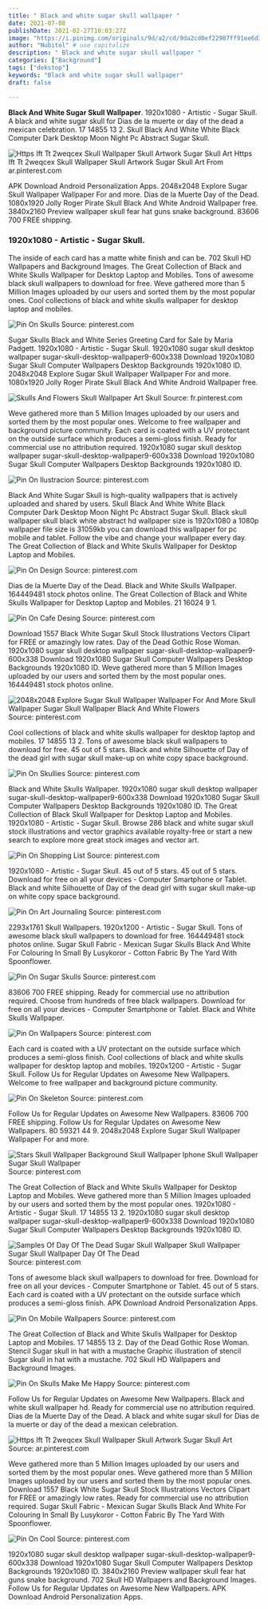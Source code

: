 ```yaml
---
title: " Black and white sugar skull wallpaper "
date: 2021-07-08
publishDate: 2021-02-27T10:03:27Z
image: "https://i.pinimg.com/originals/9d/a2/cd/9da2cd0ef22907ff91ee6d3f17014665.jpg"
author: "Nubitol" # use capitalize
description: " Black and white sugar skull wallpaper "
categories: ["Background"]
tags: ["dekstop"]
keywords: "Black and white sugar skull wallpaper"
draft: false

---
```



**Black And White Sugar Skull Wallpaper**. 1920x1080 - Artistic - Sugar Skull. A black and white sugar skull for Dias de la muerte or day of the dead a mexican celebration. 17 14855 13 2. Skull Black And White White Black Computer Dark Desktop Moon Night Pc Abstract Sugar Skull.

![Https Ift Tt 2weqcex Skull Wallpaper Skull Artwork Sugar Skull Art](https://i.pinimg.com/564x/4c/0a/57/4c0a571e1961573d7a3481cf419addeb.jpg "Https Ift Tt 2weqcex Skull Wallpaper Skull Artwork Sugar Skull Art")
Https Ift Tt 2weqcex Skull Wallpaper Skull Artwork Sugar Skull Art From ar.pinterest.com


APK Download Android Personalization Apps. 2048x2048 Explore Sugar Skull Wallpaper Wallpaper For and more. Dias de la Muerte Day of the Dead. 1080x1920 Jolly Roger Pirate Skull Black And White Android Wallpaper free. 3840x2160 Preview wallpaper skull fear hat guns snake background. 83606 700 FREE shipping.

### 1920x1080 - Artistic - Sugar Skull.

The inside of each card has a matte white finish and can be. 702 Skull HD Wallpapers and Background Images. The Great Collection of Black and White Skulls Wallpaper for Desktop Laptop and Mobiles. Tons of awesome black skull wallpapers to download for free. Weve gathered more than 5 Million Images uploaded by our users and sorted them by the most popular ones. Cool collections of black and white skulls wallpaper for desktop laptop and mobiles.


![Pin On Skulls](https://i.pinimg.com/originals/db/79/21/db7921d96b22ce74bf035bf7be5b0163.png "Pin On Skulls")
Source: pinterest.com

Sugar Skulls Black and White Series Greeting Card for Sale by Maria Padgett. 1920x1080 - Artistic - Sugar Skull. 1920x1080 sugar skull desktop wallpaper sugar-skull-desktop-wallpaper9-600x338 Download 1920x1080 Sugar Skull Computer Wallpapers Desktop Backgrounds 1920x1080 ID. 2048x2048 Explore Sugar Skull Wallpaper Wallpaper For and more. 1080x1920 Jolly Roger Pirate Skull Black And White Android Wallpaper free.

![Skulls And Flowers Skull Wallpaper Art Skull](https://i.pinimg.com/originals/80/cf/86/80cf86fed463066f71d57394ba6f8ef2.jpg "Skulls And Flowers Skull Wallpaper Art Skull")
Source: fr.pinterest.com

Weve gathered more than 5 Million Images uploaded by our users and sorted them by the most popular ones. Welcome to free wallpaper and background picture community. Each card is coated with a UV protectant on the outside surface which produces a semi-gloss finish. Ready for commercial use no attribution required. 1920x1080 sugar skull desktop wallpaper sugar-skull-desktop-wallpaper9-600x338 Download 1920x1080 Sugar Skull Computer Wallpapers Desktop Backgrounds 1920x1080 ID.

![Pin On Ilustracion](https://i.pinimg.com/474x/60/45/ca/6045ca1bf8dd1a8a19991da8a0be5b41.jpg "Pin On Ilustracion")
Source: pinterest.com

Black And White Sugar Skull is high-quality wallpapers that is actively uploaded and shared by users. Skull Black And White White Black Computer Dark Desktop Moon Night Pc Abstract Sugar Skull. Black skull wallpaper skull black white abstract hd wallpaper size is 1920x1080 a 1080p wallpaper file size is 31059kb you can download this wallpaper for pc mobile and tablet. Follow the vibe and change your wallpaper every day. The Great Collection of Black and White Skulls Wallpaper for Desktop Laptop and Mobiles.

![Pin On Design](https://i.pinimg.com/originals/5a/5e/b9/5a5eb98d0b82b5a1bcad27dcec0e437f.jpg "Pin On Design")
Source: pinterest.com

Dias de la Muerte Day of the Dead. Black and White Skulls Wallpaper. 164449481 stock photos online. The Great Collection of Black and White Skulls Wallpaper for Desktop Laptop and Mobiles. 21 16024 9 1.

![Pin On Cafe Desing](https://i.pinimg.com/originals/20/e8/00/20e80098e031b0a32c20a3c81cb7bfe8.png "Pin On Cafe Desing")
Source: pinterest.com

Download 1557 Black White Sugar Skull Stock Illustrations Vectors Clipart for FREE or amazingly low rates. Day of the Dead Gothic Rose Woman. 1920x1080 sugar skull desktop wallpaper sugar-skull-desktop-wallpaper9-600x338 Download 1920x1080 Sugar Skull Computer Wallpapers Desktop Backgrounds 1920x1080 ID. Weve gathered more than 5 Million Images uploaded by our users and sorted them by the most popular ones. 164449481 stock photos online.

![2048x2048 Explore Sugar Skull Wallpaper Wallpaper For And More Skull Wallpaper Sugar Skull Wallpaper Black And White Flowers](https://i.pinimg.com/originals/7b/8b/f3/7b8bf3abc87c77ab3dd638085dce39a3.jpg "2048x2048 Explore Sugar Skull Wallpaper Wallpaper For And More Skull Wallpaper Sugar Skull Wallpaper Black And White Flowers")
Source: pinterest.com

Cool collections of black and white skulls wallpaper for desktop laptop and mobiles. 17 14855 13 2. Tons of awesome black skull wallpapers to download for free. 45 out of 5 stars. Black and white Silhouette of Day of the dead girl with sugar skull make-up on white copy space background.

![Pin On Skullies](https://i.pinimg.com/originals/d3/f5/a4/d3f5a4a071ef36aec49d04263d2c7191.jpg "Pin On Skullies")
Source: pinterest.com

Black and White Skulls Wallpaper. 1920x1080 sugar skull desktop wallpaper sugar-skull-desktop-wallpaper9-600x338 Download 1920x1080 Sugar Skull Computer Wallpapers Desktop Backgrounds 1920x1080 ID. The Great Collection of Black Skull Wallpaper for Desktop Laptop and Mobiles. 1920x1080 - Artistic - Sugar Skull. Browse 286 black and white sugar skull stock illustrations and vector graphics available royalty-free or start a new search to explore more great stock images and vector art.

![Pin On Shopping List](https://i.pinimg.com/originals/4b/88/f1/4b88f14f1313eef4730924c5d67cc9f9.jpg "Pin On Shopping List")
Source: pinterest.com

1920x1080 - Artistic - Sugar Skull. 45 out of 5 stars. 45 out of 5 stars. Download for free on all your devices - Computer Smartphone or Tablet. Black and white Silhouette of Day of the dead girl with sugar skull make-up on white copy space background.

![Pin On Art Journaling](https://i.pinimg.com/originals/3b/60/3c/3b603c4a22a3fa38a0601d13734b76c7.jpg "Pin On Art Journaling")
Source: pinterest.com

2293x1761 Skull Wallpapers. 1920x1200 - Artistic - Sugar Skull. Tons of awesome black skull wallpapers to download for free. 164449481 stock photos online. Sugar Skull Fabric - Mexican Sugar Skulls Black And White For Colouring In Small By Lusykoror - Cotton Fabric By The Yard With Spoonflower.

![Pin On Sugar Skulls](https://i.pinimg.com/originals/93/68/6f/93686f2467be4379e25ce958f5e61ba1.jpg "Pin On Sugar Skulls")
Source: pinterest.com

83606 700 FREE shipping. Ready for commercial use no attribution required. Choose from hundreds of free black wallpapers. Download for free on all your devices - Computer Smartphone or Tablet. Black and White Skulls Wallpaper.

![Pin On Wallpapers](https://i.pinimg.com/originals/ca/f8/0d/caf80dc5290a95ba4930e663f0ba54ca.jpg "Pin On Wallpapers")
Source: pinterest.com

Each card is coated with a UV protectant on the outside surface which produces a semi-gloss finish. Cool collections of black and white skulls wallpaper for desktop laptop and mobiles. 1920x1200 - Artistic - Sugar Skull. Follow Us for Regular Updates on Awesome New Wallpapers. Welcome to free wallpaper and background picture community.

![Pin On Skeleton](https://i.pinimg.com/736x/dd/89/5b/dd895b3a472bdbd0f39bcf227fba3470.jpg "Pin On Skeleton")
Source: pinterest.com

Follow Us for Regular Updates on Awesome New Wallpapers. 83606 700 FREE shipping. Follow Us for Regular Updates on Awesome New Wallpapers. 80 59321 44 9. 2048x2048 Explore Sugar Skull Wallpaper Wallpaper For and more.

![Stars Skull Wallpaper Background Skull Wallpaper Iphone Skull Wallpaper Sugar Skull Wallpaper](https://i.pinimg.com/originals/e6/77/d8/e677d88366b83108d07b8af9b22cdfce.jpg "Stars Skull Wallpaper Background Skull Wallpaper Iphone Skull Wallpaper Sugar Skull Wallpaper")
Source: pinterest.com

The Great Collection of Black and White Skulls Wallpaper for Desktop Laptop and Mobiles. Weve gathered more than 5 Million Images uploaded by our users and sorted them by the most popular ones. 1920x1080 - Artistic - Sugar Skull. 17 14855 13 2. 1920x1080 sugar skull desktop wallpaper sugar-skull-desktop-wallpaper9-600x338 Download 1920x1080 Sugar Skull Computer Wallpapers Desktop Backgrounds 1920x1080 ID.

![Samples Of Day Of The Dead Sugar Skull Wallpaper Skull Wallpaper Sugar Skull Wallpaper Day Of The Dead](https://i.pinimg.com/originals/95/62/31/956231eef966b89bdf7576c82d2d7d5b.jpg "Samples Of Day Of The Dead Sugar Skull Wallpaper Skull Wallpaper Sugar Skull Wallpaper Day Of The Dead")
Source: pinterest.com

Tons of awesome black skull wallpapers to download for free. Download for free on all your devices - Computer Smartphone or Tablet. 45 out of 5 stars. Each card is coated with a UV protectant on the outside surface which produces a semi-gloss finish. APK Download Android Personalization Apps.

![Pin On Mobile Wallpapers](https://i.pinimg.com/564x/5b/81/6d/5b816dec44da0278e1b1c8aff7e2f00a.jpg "Pin On Mobile Wallpapers")
Source: pinterest.com

The Great Collection of Black and White Skulls Wallpaper for Desktop Laptop and Mobiles. 17 14855 13 2. Day of the Dead Gothic Rose Woman. Stencil Sugar skull in hat with a mustache Graphic illustration of stencil Sugar skull in hat with a mustache. 702 Skull HD Wallpapers and Background Images.

![Pin On Skulls Make Me Happy](https://i.pinimg.com/564x/1f/22/6b/1f226b9ae60a521850a7b3fdc9f61b2e.jpg "Pin On Skulls Make Me Happy")
Source: pinterest.com

Follow Us for Regular Updates on Awesome New Wallpapers. Black and white skull wallpaper hd. Ready for commercial use no attribution required. Dias de la Muerte Day of the Dead. A black and white sugar skull for Dias de la muerte or day of the dead a mexican celebration.

![Https Ift Tt 2weqcex Skull Wallpaper Skull Artwork Sugar Skull Art](https://i.pinimg.com/564x/4c/0a/57/4c0a571e1961573d7a3481cf419addeb.jpg "Https Ift Tt 2weqcex Skull Wallpaper Skull Artwork Sugar Skull Art")
Source: ar.pinterest.com

Weve gathered more than 5 Million Images uploaded by our users and sorted them by the most popular ones. Weve gathered more than 5 Million Images uploaded by our users and sorted them by the most popular ones. Download 1557 Black White Sugar Skull Stock Illustrations Vectors Clipart for FREE or amazingly low rates. Ready for commercial use no attribution required. Sugar Skull Fabric - Mexican Sugar Skulls Black And White For Colouring In Small By Lusykoror - Cotton Fabric By The Yard With Spoonflower.

![Pin On Cool](https://i.pinimg.com/originals/9d/a2/cd/9da2cd0ef22907ff91ee6d3f17014665.jpg "Pin On Cool")
Source: pinterest.com

1920x1080 sugar skull desktop wallpaper sugar-skull-desktop-wallpaper9-600x338 Download 1920x1080 Sugar Skull Computer Wallpapers Desktop Backgrounds 1920x1080 ID. 3840x2160 Preview wallpaper skull fear hat guns snake background. 702 Skull HD Wallpapers and Background Images. Follow Us for Regular Updates on Awesome New Wallpapers. APK Download Android Personalization Apps.

